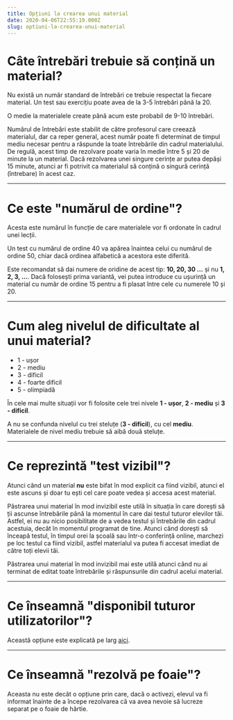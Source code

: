 ```yaml
---
title: Opțiuni la crearea unui material
date: 2020-04-06T22:55:19.000Z
slug: optiuni-la-crearea-unui-material
---
```


<!-- # Opțiuni la crearea unui material -->

# Câte întrebări trebuie să conțină un material?

Nu există un număr standard de întrebări ce trebuie respectat la fiecare material. Un test sau exercițiu poate avea de la 3-5 întrebări până la 20.

O medie la materialele create până acum este probabil de 9-10 întrebări.

Numărul de întrebări este stabilit de către profesorul care creează materialul, dar ca reper general, acest număr poate fi determinat de timpul mediu necesar pentru a răspunde la toate întrebările din cadrul materialului. De regulă, acest timp de rezolvare poate varia în medie între 5 și 20 de minute la un material. Dacă rezolvarea unei singure cerințe ar putea depăși 15 minute, atunci ar fi potrivit ca materialul să conțină o singură cerință (întrebare) în acest caz.

---

# Ce este "numărul de ordine"?

Acesta este numărul în funcție de care materialele vor fi ordonate în cadrul unei lecții.

Un test cu numărul de ordine 40 va apărea înaintea celui cu numărul de ordine 50, chiar dacă ordinea alfabetică a acestora este diferită.

Este recomandat să dai numere de oridine de acest tip: **10, 20, 30 ...** și nu **1, 2, 3, ...**. Dacă folosești prima variantă, vei putea introduce cu ușurință un material cu număr de ordine 15 pentru a fi plasat între cele cu numerele 10 și 20.

---

# Cum aleg nivelul de dificultate al unui material?

- 1 - ușor
- 2 - mediu
- 3 - dificil
- 4 - foarte dificil
- 5 - olimpiadă

În cele mai multe situații vor fi folosite cele trei nivele **1 - ușor**, **2 - mediu** și **3 - dificil**.

A nu se confunda nivelul cu trei steluțe (**3 - dificil**), cu cel **mediu**. Materialele de nivel mediu trebuie să aibă două steluțe.

---

# Ce reprezintă "test vizibil"?

Atunci când un material **nu** este bifat în mod explicit ca fiind vizibil, atunci el este ascuns și doar tu ești cel care poate vedea și accesa acest material.

Păstrarea unui material în mod invizibil este utilă în situația în care dorești să ții ascunse întrebările până la momentul în care dai testul tuturor elevilor tăi. Astfel, ei nu au nicio posibilitate de a vedea testul și întrebările din cadrul acestuia, decât în momentul programat de tine. Atunci când dorești să înceapă testul, în timpul orei la școală sau într-o conferință online, marchezi pe loc testul ca fiind vizibil, astfel materialul va putea fi accesat imediat de către toți elevii tăi.

Păstrarea unui material în mod invizibil mai este utilă atunci când nu ai terminat de editat toate întrebările și răspunsurile din cadrul acelui material.

---

# Ce înseamnă "disponibil tuturor utilizatorilor"?

Această opțiune este explicată pe larg [aici](/creare-materiale#cum-sunt-folosite-materialele-create-de-mine).

---

# Ce înseamnă "rezolvă pe foaie"?

Aceasta nu este decât o opțiune prin care, dacă o activezi, elevul va fi informat înainte de a începe rezolvarea că va avea nevoie să lucreze separat pe o foaie de hârtie.
